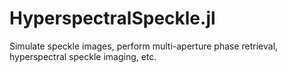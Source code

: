 # HyperspectralSpeckle.jl
Simulate speckle images, perform multi-aperture phase retrieval, hyperspectral speckle imaging, etc.